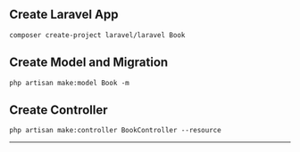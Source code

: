 ## Create Laravel App
```composer create-project laravel/laravel Book```

## Create Model and Migration
```php artisan make:model Book -m```

## Create Controller
```php artisan make:controller BookController --resource```

--------------
